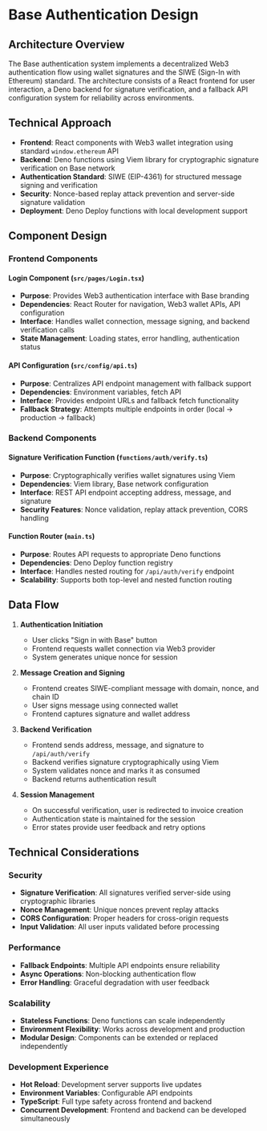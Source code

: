 # Base Authentication Design

## Architecture Overview
The Base authentication system implements a decentralized Web3 authentication flow using wallet signatures and the SIWE (Sign-In with Ethereum) standard. The architecture consists of a React frontend for user interaction, a Deno backend for signature verification, and a fallback API configuration system for reliability across environments.

## Technical Approach
- **Frontend**: React components with Web3 wallet integration using standard `window.ethereum` API
- **Backend**: Deno functions using Viem library for cryptographic signature verification on Base network
- **Authentication Standard**: SIWE (EIP-4361) for structured message signing and verification
- **Security**: Nonce-based replay attack prevention and server-side signature validation
- **Deployment**: Deno Deploy functions with local development support

## Component Design

### Frontend Components

#### Login Component (`src/pages/Login.tsx`)
- **Purpose**: Provides Web3 authentication interface with Base branding
- **Dependencies**: React Router for navigation, Web3 wallet APIs, API configuration
- **Interface**: Handles wallet connection, message signing, and backend verification calls
- **State Management**: Loading states, error handling, authentication status

#### API Configuration (`src/config/api.ts`)
- **Purpose**: Centralizes API endpoint management with fallback support
- **Dependencies**: Environment variables, fetch API
- **Interface**: Provides endpoint URLs and fallback fetch functionality
- **Fallback Strategy**: Attempts multiple endpoints in order (local → production → fallback)

### Backend Components

#### Signature Verification Function (`functions/auth/verify.ts`)
- **Purpose**: Cryptographically verifies wallet signatures using Viem
- **Dependencies**: Viem library, Base network configuration
- **Interface**: REST API endpoint accepting address, message, and signature
- **Security Features**: Nonce validation, replay attack prevention, CORS handling

#### Function Router (`main.ts`)
- **Purpose**: Routes API requests to appropriate Deno functions
- **Dependencies**: Deno Deploy function registry
- **Interface**: Handles nested routing for `/api/auth/verify` endpoint
- **Scalability**: Supports both top-level and nested function routing

## Data Flow

1. **Authentication Initiation**
   - User clicks "Sign in with Base" button
   - Frontend requests wallet connection via Web3 provider
   - System generates unique nonce for session

2. **Message Creation and Signing**
   - Frontend creates SIWE-compliant message with domain, nonce, and chain ID
   - User signs message using connected wallet
   - Frontend captures signature and wallet address

3. **Backend Verification**
   - Frontend sends address, message, and signature to `/api/auth/verify`
   - Backend verifies signature cryptographically using Viem
   - System validates nonce and marks it as consumed
   - Backend returns authentication result

4. **Session Management**
   - On successful verification, user is redirected to invoice creation
   - Authentication state is maintained for the session
   - Error states provide user feedback and retry options

## Technical Considerations

### Security
- **Signature Verification**: All signatures verified server-side using cryptographic libraries
- **Nonce Management**: Unique nonces prevent replay attacks
- **CORS Configuration**: Proper headers for cross-origin requests
- **Input Validation**: All user inputs validated before processing

### Performance
- **Fallback Endpoints**: Multiple API endpoints ensure reliability
- **Async Operations**: Non-blocking authentication flow
- **Error Handling**: Graceful degradation with user feedback

### Scalability
- **Stateless Functions**: Deno functions can scale independently
- **Environment Flexibility**: Works across development and production
- **Modular Design**: Components can be extended or replaced independently

### Development Experience
- **Hot Reload**: Development server supports live updates
- **Environment Variables**: Configurable API endpoints
- **TypeScript**: Full type safety across frontend and backend
- **Concurrent Development**: Frontend and backend can be developed simultaneously
